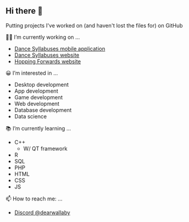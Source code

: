 ## Hi there 👋

Putting projects I've worked on (and haven't lost the files for) on GitHub

👨‍💻 I’m currently working on ...
* [Dance Syllabuses mobile application](https://github.com/ProjectsKoryHasWorkedOn/DanceSyllabusesApp_2024)
* [Dance Syllabuses website](https://dancesyllabuses.com)
* [Hopping Forwards website](https://hoppingforwards.com/)

😀 I’m interested in ...
* Desktop development
* App development
* Game development
* Web development
* Database development
* Data science

📚 I’m currently learning ...
* C++
  * W/ QT framework
* R 
* SQL
* PHP
* HTML
* CSS
* JS

📫 How to reach me: ...
* [Discord @dearwallaby](https://discord.com/users/users/351352351870943233)

